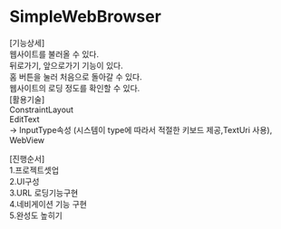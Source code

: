 # SimpleWebBrowser
[기능상세]   
웹사이트를 불러올 수 있다.   
뒤로가기, 앞으로가기 기능이 있다.   
홈 버튼을 눌러 처음으로 돌아갈 수 있다.   
웹사이트의 로딩 정도를 확인할 수 있다.   
[활용기술]   
ConstraintLayout     
EditText   
-> InputType속성 (시스템이 type에 따라서 적절한 키보드 제공,TextUri 사용),    
WebView    

[진행순서]     
1.프로젝트셋업    
2.UI구성    
3.URL 로딩기능구현   
4.네비게이션 기능 구현   
5.완성도 높히기   
